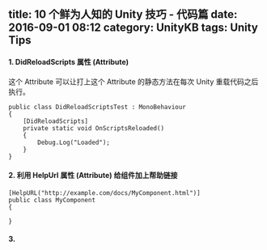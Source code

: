 title: 10 个鲜为人知的 Unity 技巧 - 代码篇
date: 2016-09-01 08:12
category: UnityKB
tags: Unity Tips
---

#### 1. DidReloadScripts 属性 (Attribute)

这个 Attribute 可以让打上这个 Attribute 的静态方法在每次 Unity 重载代码之后执行。

    public class DidReloadScriptsTest : MonoBehaviour
    {
        [DidReloadScripts]
        private static void OnScriptsReloaded()
        {
            Debug.Log("Loaded");
        }
    }

#### 2. 利用 HelpUrl 属性 (Attribute) 给组件加上帮助链接


    [HelpURL("http://example.com/docs/MyComponent.html")]
    public class MyComponent
    {
    
    }


<!--more-->

#### 3. 